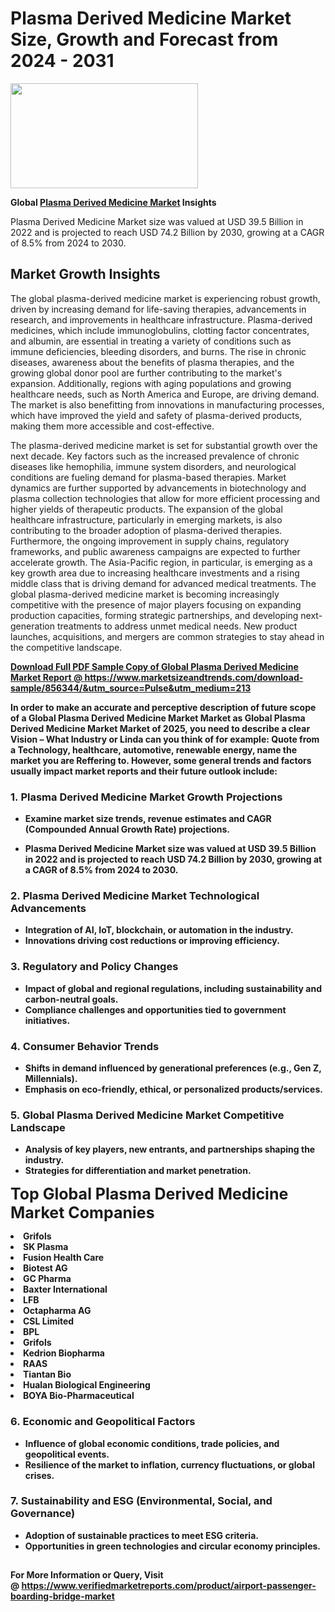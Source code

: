 <H1>Plasma Derived Medicine Market Size, Growth and Forecast from 2024 - 2031</H1><img class="aligncenter size-medium wp-image-584254" src="https://thirdeyenews.in/wp-content/uploads/2024/09/Global-Market-Research-300x168.jpeg" alt="" width="300" height="168" /><p><strong>Global&nbsp;<a href="https://www.marketsizeandtrends.com/download-sample/856344/&amp;utm_source=Pulse&amp;utm_medium=213">Plasma Derived Medicine Market</a> Insights</strong></p><p>Plasma Derived Medicine Market size was valued at USD 39.5 Billion in 2022 and is projected to reach USD 74.2 Billion by 2030, growing at a CAGR of 8.5% from 2024 to 2030.</p><p><h2>Market Growth Insights</h2> <p>The global plasma-derived medicine market is experiencing robust growth, driven by increasing demand for life-saving therapies, advancements in research, and improvements in healthcare infrastructure. Plasma-derived medicines, which include immunoglobulins, clotting factor concentrates, and albumin, are essential in treating a variety of conditions such as immune deficiencies, bleeding disorders, and burns. The rise in chronic diseases, awareness about the benefits of plasma therapies, and the growing global donor pool are further contributing to the market's expansion. Additionally, regions with aging populations and growing healthcare needs, such as North America and Europe, are driving demand. The market is also benefitting from innovations in manufacturing processes, which have improved the yield and safety of plasma-derived products, making them more accessible and cost-effective.</p> <p><strong><a href="#"></a></strong></p> <p>The plasma-derived medicine market is set for substantial growth over the next decade. Key factors such as the increased prevalence of chronic diseases like hemophilia, immune system disorders, and neurological conditions are fueling demand for plasma-based therapies. Market dynamics are further supported by advancements in biotechnology and plasma collection technologies that allow for more efficient processing and higher yields of therapeutic products. The expansion of the global healthcare infrastructure, particularly in emerging markets, is also contributing to the broader adoption of plasma-derived therapies. Furthermore, the ongoing improvement in supply chains, regulatory frameworks, and public awareness campaigns are expected to further accelerate growth. The Asia-Pacific region, in particular, is emerging as a key growth area due to increasing healthcare investments and a rising middle class that is driving demand for advanced medical treatments. The global plasma-derived medicine market is becoming increasingly competitive with the presence of major players focusing on expanding production capacities, forming strategic partnerships, and developing next-generation treatments to address unmet medical needs. New product launches, acquisitions, and mergers are common strategies to stay ahead in the competitive landscape. <p><strong><a href="#"></p><p><span class=""><strong>Download Full PDF Sample Copy of Global Plasma Derived Medicine Market Report</strong> @ <a href="https://www.marketsizeandtrends.com/download-sample/856344/&amp;utm_source=Pulse&amp;utm_medium=213" target="_blank">https://www.marketsizeandtrends.com/download-sample/856344/&amp;utm_source=Pulse&amp;utm_medium=213</a></span></p><p>In order to make an accurate and perceptive description of future scope of a Global&nbsp;Plasma Derived Medicine Market Market as Global&nbsp;Plasma Derived Medicine Market Market of 2025, you need to describe a clear Vision &ndash; What Industry or Linda can you think of for example: Quote from a Technology, healthcare, automotive, renewable energy, name the market you are Reffering to. However, some general trends and factors usually impact market reports and their future outlook include:</p><h3>1.&nbsp;<strong>Plasma Derived Medicine Market Growth Projections</strong></h3><ul><li>Examine market size trends, revenue estimates and CAGR (Compounded Annual Growth Rate) projections.</li><li><p>Plasma Derived Medicine Market size was valued at USD 39.5 Billion in 2022 and is projected to reach USD 74.2 Billion by 2030, growing at a CAGR of 8.5% from 2024 to 2030.</p></li></ul><h3>2.&nbsp;<strong>Plasma Derived Medicine Market Technological Advancements</strong></h3><ul><li>Integration of AI, IoT, blockchain, or automation in the industry.</li><li>Innovations driving cost reductions or improving efficiency.</li></ul><h3>3.&nbsp;<strong>Regulatory and Policy Changes</strong></h3><ul><li>Impact of global and regional regulations, including sustainability and carbon-neutral goals.</li><li>Compliance challenges and opportunities tied to government initiatives.</li></ul><h3>4.&nbsp;<strong>Consumer Behavior Trends</strong></h3><ul><li>Shifts in demand influenced by generational preferences (e.g., Gen Z, Millennials).</li><li>Emphasis on eco-friendly, ethical, or personalized products/services.</li></ul><h3>5.&nbsp;<strong>Global Plasma Derived Medicine Market Competitive Landscape</strong></h3><ul><li>Analysis of key players, new entrants, and partnerships shaping the industry.</li><li>Strategies for differentiation and market penetration.</li></ul><p data-pm-slice="1 1 []"><span style="color: inherit; font-family: inherit; font-size: 25px;">Top Global Plasma Derived Medicine Market Companies</span></p><div class="" data-test-id=""><p><li>Grifols</li><li> SK Plasma</li><li> Fusion Health Care</li><li> Biotest AG</li><li> GC Pharma</li><li> Baxter International</li><li> LFB</li><li> Octapharma AG</li><li> CSL Limited</li><li> BPL</li><li> Grifols</li><li> Kedrion Biopharma</li><li> RAAS</li><li> Tiantan Bio</li><li> Hualan Biological Engineering</li><li> BOYA Bio-Pharmaceutical</li></p></div><h3>6.&nbsp;<strong>Economic and Geopolitical Factors</strong></h3><ul><li>Influence of global economic conditions, trade policies, and geopolitical events.</li><li>Resilience of the market to inflation, currency fluctuations, or global crises.</li></ul><h3>7.&nbsp;<strong>Sustainability and ESG (Environmental, Social, and Governance)</strong></h3><ul><li>Adoption of sustainable practices to meet ESG criteria.</li><li>Opportunities in green technologies and circular economy principles.</li></ul><h2><strong style="font-size: 14px;">For More Information or Query, Visit @&nbsp;</strong><a style="background-color: #ffffff; font-size: 14px;" href="https://www.marketsizeandtrends.com/report/plasma-derived-medicine-market/" target="_blank">https://www.verifiedmarketreports.com/product/airport-passenger-boarding-bridge-market</a></h2>

